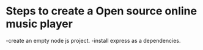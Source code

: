 # Steps to create a Open source online music player

-create an empty node js project.
-install express as a dependencies.